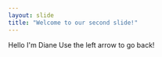 ```yaml
---
layout: slide
title: "Welcome to our second slide!"
---
```

Hello I'm Diane
Use the left arrow to go back!
